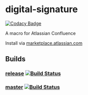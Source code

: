 # digital-signature

[![Codacy Badge](https://api.codacy.com/project/badge/Grade/2e7111f7beb84222bdf07f8fc3c788f9)](https://app.codacy.com/app/baloise/digital-signature?utm_source=github.com&utm_medium=referral&utm_content=baloise/digital-signature&utm_campaign=Badge_Grade_Dashboard)

A macro for Atlassian Confluence

Install via [marketplace.atlassian.com](https://marketplace.atlassian.com/plugins/com.baloise.confluence.digital-signature)

## Builds

### [release](https://github.com/baloise/digital-signature/tree/gh-pages/release) [![Build Status](https://travis-ci.org/baloise/digital-signature.svg?branch=release)](https://travis-ci.org/baloise/digital-signature/branches)

### [master](https://github.com/baloise/digital-signature/tree/gh-pages/master) [![Build Status](https://travis-ci.org/baloise/digital-signature.svg?branch=master)](https://travis-ci.org/baloise/digital-signature/branches)
